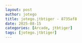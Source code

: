 ```yaml
---
layout: post
author: jotego
title: jotego.jtbtiger - 8735af8
date: 2025-08-15
categories: [Arcade, jtbtiger]
tags: [jotego.jtbtiger]
---
```


